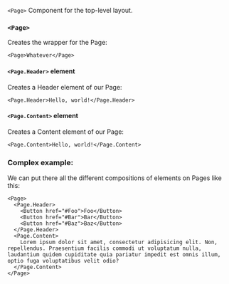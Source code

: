 `<Page>` Component for the top-level layout.

### `<Page>`

Creates the wrapper for the Page:

    <Page>Whatever</Page>

#### `<Page.Header>` element

Creates a Header element of our Page:

    <Page.Header>Hello, world!</Page.Header>

#### `<Page.Content>` element

Creates a Content element of our Page:

    <Page.Content>Hello, world!</Page.Content>


### Complex example:

We can put there all the different compositions of elements on Pages like this:

    <Page>
      <Page.Header>
        <Button href="#Foo">Foo</Button>
        <Button href="#Bar">Bar</Button>
        <Button href="#Baz">Baz</Button>
      </Page.Header>
      <Page.Content>
        Lorem ipsum dolor sit amet, consectetur adipisicing elit. Non, repellendus. Praesentium facilis commodi ut voluptatum nulla, laudantium quidem cupiditate quia pariatur impedit est omnis illum, optio fuga voluptatibus velit odio?
      </Page.Content>
    </Page>

